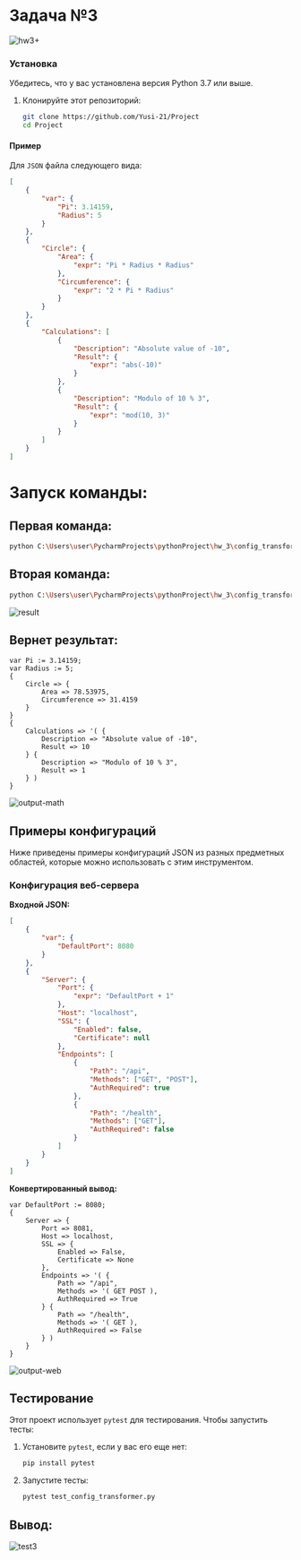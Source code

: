 # Задача №3

![hw3+](https://github.com/user-attachments/assets/d122441e-444a-409f-839c-d5b0a896edff)

### Установка

Убедитесь, что у вас установлена версия Python 3.7 или выше.

1. Клонируйте этот репозиторий:

    ```bash
    git clone https://github.com/Yusi-21/Project
    cd Project
    ```
    
#### Пример

Для `JSON` файла следующего вида:

```json
[
    {
        "var": {
            "Pi": 3.14159,
            "Radius": 5
        }
    },
    {
        "Circle": {
            "Area": {
                "expr": "Pi * Radius * Radius"
            },
            "Circumference": {
                "expr": "2 * Pi * Radius"
            }
        }
    },
    {
        "Calculations": [
            {
                "Description": "Absolute value of -10",
                "Result": {
                    "expr": "abs(-10)"
                }
            },
            {
                "Description": "Modulo of 10 % 3",
                "Result": {
                    "expr": "mod(10, 3)"
                }
            }
        ]
    }
]

```

# Запуск команды:
## Первая команда:
```bash
python C:\Users\user\PycharmProjects\pythonProject\hw_3\config_transformer.py -o output.conf < C:\Users\user\PycharmProjects\pythonProject\hw_3\examples\math_constants.json
```

## Вторая команда:
```bash
python C:\Users\user\PycharmProjects\pythonProject\hw_3\config_transformer.py -o output.conf < C:\Users\user\PycharmProjects\pythonProject\hw_3\examples\web_server_config.json
```

![result](https://github.com/user-attachments/assets/b895e162-d8d3-461e-9689-96b962908a3b)

## Вернет результат:

```plaintext
var Pi := 3.14159;
var Radius := 5;
{
    Circle => {
        Area => 78.53975,
        Circumference => 31.4159
    }
}
{
    Calculations => '( {
        Description => "Absolute value of -10",
        Result => 10
    } {
        Description => "Modulo of 10 % 3",
        Result => 1
    } )
}

```
![output-math](https://github.com/user-attachments/assets/2acd30c5-de89-44c0-84df-e8eb05042a72)

## Примеры конфигураций

Ниже приведены примеры конфигураций JSON из разных предметных областей, которые можно использовать с этим инструментом.

### Конфигурация веб-сервера

**Входной JSON:**

```json
[
    {
        "var": {
            "DefaultPort": 8080
        }
    },
    {
        "Server": {
            "Port": {
                "expr": "DefaultPort + 1"
            },
            "Host": "localhost",
            "SSL": {
                "Enabled": false,
                "Certificate": null
            },
            "Endpoints": [
                {
                    "Path": "/api",
                    "Methods": ["GET", "POST"],
                    "AuthRequired": true
                },
                {
                    "Path": "/health",
                    "Methods": ["GET"],
                    "AuthRequired": false
                }
            ]
        }
    }
]

```

**Конвертированный вывод:**

```plaintext
var DefaultPort := 8080;
{
    Server => {
        Port => 8081,
        Host => localhost,
        SSL => {
            Enabled => False,
            Certificate => None
        },
        Endpoints => '( {
            Path => "/api",
            Methods => '( GET POST ),
            AuthRequired => True
        } {
            Path => "/health",
            Methods => '( GET ),
            AuthRequired => False
        } )
    }
}
```
![output-web](https://github.com/user-attachments/assets/3c5ab985-8595-4be5-b1f7-6abba423decd)

## Тестирование

Этот проект использует `pytest` для тестирования. Чтобы запустить тесты:

1. Установите `pytest`, если у вас его еще нет:

    ```bash
    pip install pytest
    ```

2. Запустите тесты:

    ```bash
    pytest test_config_transformer.py
    ```

## Вывод:
![test3](https://github.com/user-attachments/assets/637dbeaf-7779-477a-a336-d038f59ae47e)


